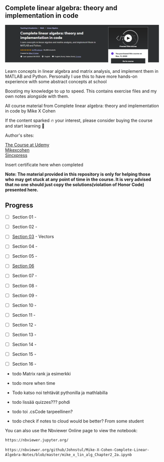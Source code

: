 ## Complete linear algebra: theory and implementation in code

![Linear Algebra](linearAlgebra.PNG)

Learn concepts in linear algebra and matrix analysis, and implement them in MATLAB and Python. Personally I use this to have more hands-on experience with some abstract concepts at school

Boosting my knowledge to up to speed. This contains exercise files and my own notes alongside with them.<br/>

All course material from Complete linear algebra: theory and implementation in code by Mike X Cohen

If the content sparked 🔥 your interest, please consider buying the course and start learning 📖

Author's sites:

[The Course at Udemy](https://www.udemy.com/course/linear-algebra-theory-and-implementation/)   
[Mikexcohen](https://mikexcohen.com/)   
[Sincxpress](https://sincxpress.com/)   


Insert certificate here when completed

**Note: The material provided in this repository is only for helping those who may get stuck at any point of time in the course. It is very advised that no one should just copy the solutions(violation of Honor Code) presented here.**


## Progress
- [ ] Section 01 - 
- [ ] Section 02 - 
- [ ] [Section 03](https://github.com/developersCradle/complete-linear-algebra-theory-and-implementation-code/tree/main/Section%203)  - Vectors
- [ ] Section 04 -
- [ ] Section 05 -
- [ ] [Section 06](https://github.com/developersCradle/complete-linear-algebra-theory-and-implementation-code/tree/main/Section%206) 
- [ ] Section 07 -
- [ ] Section 08 -
- [ ] Section 09 -
- [ ] Section 10 -
- [ ] Section 11 -
- [ ] Section 12 -
- [ ] Section 13 -
- [ ] Section 14 -
- [ ] Section 15 -
- [ ] Section 16 -


- todo Matrix rank ja esimerkki
- todo more when time

- Todo katso noi tehtävät pythonilla ja mathlabilla
- todo lissää quizzes??? pohdi
- todo toi .csCode tarpeellinen?
- todo check if notes to cloud would be better? From some student

You can also use the Nbviewer Online page to view the notebook:

```
https://nbviewer.jupyter.org/

https://nbviewer.org/github/Johnstul/Mike-X-Cohen-Complete-Linear-Algebra-Notes/blob/master/mike_x_lin_alg_Chapter2_2a.ipynb
```